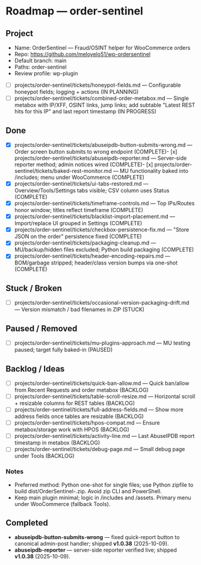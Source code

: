 # Roadmap — order-sentinel

## Project
- Name: OrderSentinel — Fraud/OSINT helper for WooCommerce orders
- Repo: https://github.com/meloyelo51/wp-ordersentinel
- Default branch: main
- Paths: order-sentinel
- Review profile: wp-plugin

- [ ] projects/order-sentinel/tickets/honeypot-fields.md — Configurable honeypot fields; logging + actions (IN PLANNING)
- [ ] projects/order-sentinel/tickets/combined-order-metabox.md — Single metabox with IP/XFF, OSINT links, jump links; add subtable "Latest REST hits for this IP" and last report timestamp (IN PROGRESS)

## Done
- [x] projects/order-sentinel/tickets/abuseipdb-button-submits-wrong.md — Order screen button submits to wrong endpoint (COMPLETE)- [x] projects/order-sentinel/tickets/abuseipdb-reporter.md — Server-side reporter method; admin notices wired (COMPLETE)- [x] projects/order-sentinel/tickets/baked-rest-monitor.md — MU functionality baked into /includes; menu under WooCommerce (COMPLETE)
- [x] projects/order-sentinel/tickets/ui-tabs-restored.md — Overview/Tools/Settings tabs visible; CSV column uses Status (COMPLETE)
- [x] projects/order-sentinel/tickets/timeframe-controls.md — Top IPs/Routes honor window; titles reflect timeframe (COMPLETE)
- [x] projects/order-sentinel/tickets/blacklist-import-placement.md — Import/replace UI grouped in Settings (COMPLETE)
- [x] projects/order-sentinel/tickets/checkbox-persistence-fix.md — "Store JSON on the order" persistence fixed (COMPLETE)
- [x] projects/order-sentinel/tickets/packaging-cleanup.md — MU/backup/hidden files excluded; Python build packaging (COMPLETE)
- [x] projects/order-sentinel/tickets/header-encoding-repairs.md — BOM/garbage stripped; header/class version bumps via one-shot (COMPLETE)

## Stuck / Broken
- [ ] projects/order-sentinel/tickets/occasional-version-packaging-drift.md — Version mismatch / bad filenames in ZIP (STUCK)

## Paused / Removed
- [ ] projects/order-sentinel/tickets/mu-plugins-approach.md — MU testing paused; target fully baked-in (PAUSED)

## Backlog / Ideas
- [ ] projects/order-sentinel/tickets/quick-ban-allow.md — Quick ban/allow from Recent Requests and order metabox (BACKLOG)
- [ ] projects/order-sentinel/tickets/table-scroll-resize.md — Horizontal scroll + resizable columns for REST tables (BACKLOG)
- [ ] projects/order-sentinel/tickets/full-address-fields.md — Show more address fields once tables are resizable (BACKLOG)
- [ ] projects/order-sentinel/tickets/hpos-compat.md — Ensure metabox/storage work with HPOS (BACKLOG)
- [ ] projects/order-sentinel/tickets/activity-line.md — Last AbuseIPDB report timestamp in metabox (BACKLOG)
- [ ] projects/order-sentinel/tickets/debug-page.md — Small debug page under Tools (BACKLOG)

### Notes
- Preferred method: Python one-shot for single files; use Python zipfile to build dist/OrderSentinel-<ver>.zip. Avoid zip CLI and PowerShell.
- Keep main plugin minimal; logic in /includes and /assets. Primary menu under WooCommerce (fallback Tools).


## Completed
- **abuseipdb-button-submits-wrong** — fixed quick-report button to canonical admin-post handler; shipped **v1.0.38** (2025-10-09).
- **abuseipdb-reporter** — server-side reporter verified live; shipped **v1.0.38** (2025-10-09).
